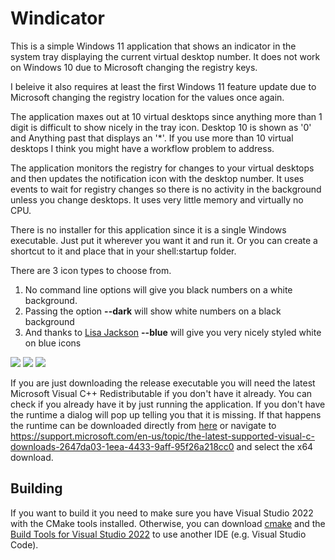 # Windicator

This is a simple Windows 11 application that shows an indicator in the system tray displaying the current virtual
desktop number. It does not work on Windows 10 due to Microsoft changing the registry keys.

I beleive it also requires at least the first Windows 11 feature update due to Microsoft changing the registry location for
the values once again.

The application maxes out at 10 virtual desktops since anything more than 1 digit is difficult to show nicely in the
tray icon. Desktop 10 is shown as '0' and Anything past that displays an '*'. If you use more than 10 virtual desktops I
think you might have a workflow problem to address.

The application monitors the registry for changes to your virtual desktops and then updates the notification icon with
the desktop number. It uses events to wait for registry changes so there is no activity in the background unless you
change desktops. It uses very little memory and virtually no CPU.

There is no installer for this application since it is a single Windows executable. Just put it wherever you want it and
run it. Or you can create a shortcut to it and place that in your shell:startup folder.

There are 3 icon types to choose from.  

1. No command line options will give you black numbers on a white background.
2. Passing the option **--dark** will show white numbers on a black background
3. And thanks to [Lisa Jackson](https://github.com/LisaJackson24-2) **--blue** will give you very nicely styled white on blue icons

![](resources/small_1.ico)
![](resources/small_dark_2.ico)
![](resources/blue_small_3.ico)


If you are just downloading the release executable you will need the latest Microsoft Visual C++ Redistributable if you
don't have it already. You can check if you already have it by just running the application. If you don't have the
runtime a dialog will pop up telling you that it is missing. If that happens the runtime can be downloaded directly from
[here](https://aka.ms/vs/17/release/vc_redist.x64.exe) or navigate to
https://support.microsoft.com/en-us/topic/the-latest-supported-visual-c-downloads-2647da03-1eea-4433-9aff-95f26a218cc0
and select the x64 download.

## Building

If you want to build it you need to make sure you have Visual Studio 2022 with the CMake tools installed. Otherwise, you
can download [cmake](https://github.com/Kitware/CMake) and the [Build Tools for Visual Studio 2022](https://visualstudio.microsoft.com/downloads/) to use another IDE (e.g. Visual Studio Code).
